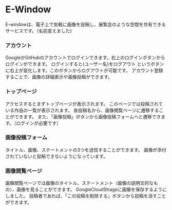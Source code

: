 # E-Window

E-windowは、電子上で気軽に画像を投稿し、展覧会のような空間を共有できるサービスです。（名前変えました)

### アカウント
GoogleかGitHubのアカウントでログインできます。右上のログインボタンからログインができます。
ログインすると{ユーザー名}をログアウト というボタンに右上が変化します。このボタンからログアウトが可能です。
アカウント登録することで、画像の詳細表示や画像投稿ができます。

### トップページ
アクセスするとまずトップページが表示されます。
このページでは投稿されている作品の一覧が表示されます。
各投稿名から、画像閲覧ページに遷移することができます。
また、「画像投稿」ボタンから画像投稿フォームへと遷移できます。（ログインが必要です）


### 画像投稿フォーム
タイトル、画像、ステートメントの3つを送信することができます。
画像が添付されていないと投稿できないようになっています。

### 画像閲覧ページ
画像閲覧ページでは画像のタイトル、ステートメント（画像の説明文的なもの）、画像を見ることができます。
GoogleCloudStrageに画像を保存するようにしました。
投稿者であれば、「この投稿を削除する」ボタンから投稿を消すことができます。


